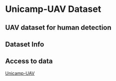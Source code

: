 # Unicamp-UAV Dataset

## UAV dataset for human detection


## Dataset Info



## Access to data

[Unicamp-UAV](https://drive.google.com/drive/folders/1ZpdnmakLtd6gXynRRjebpSZ1rD3TfehJ?usp=sharing)
